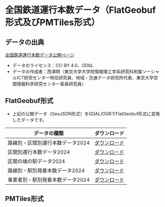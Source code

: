 # 全国鉄道運行本数データ（FlatGeobuf形式及びPMTiles形式）
## データの出典
[全国鉄道運行本数データ公開ページ](https://gtfs-gis.jp/railway_honsu/index.html)
- データのライセンス：CC-BY 4.0、ODbL
- データの作成者：西澤明（東京大学大学院情報理工学系研究科附属ソーシャルICT研究センター特任研究員、地域・交通データ研究所代表、東京大学空間情報科学研究センター客員研究員）

## FlatGeobuf形式
- 上記の公開データ（GeoJSON形式）をGDAL/OGRでFlatGeobuf形式に変換したデータです。

| データの種類 | ダウンロード |
| ---- | ---- |
| 路線別・区間別運行本数データ2024 | [ダウンロード](https://shi-works.github.io/gtfs-gis-railway-honsu-pmtiles/FlatGeobuf/unkohonsu2024_rosen_kukan.fgb) |
| 区間別運行本数データ2024 | [ダウンロード](https://shi-works.github.io/gtfs-gis-railway-honsu-pmtiles/FlatGeobuf/unkohonsu2024_kukan.fgb) |
| 区間の端の駅データ2024 | [ダウンロード](https://shi-works.github.io/gtfs-gis-railway-honsu-pmtiles/FlatGeobuf/unkohonsu2024_kukan_eki.fgb) |
| 路線別・駅別発着本数データ2024 | [ダウンロード](https://shi-works.github.io/gtfs-gis-railway-honsu-pmtiles/FlatGeobuf/unkohonsu2024_rosen_eki.fgb) |
| 事業者別・駅別発着本数データ2024 | [ダウンロード](https://shi-works.github.io/gtfs-gis-railway-honsu-pmtiles/FlatGeobuf/unkohonsu2024_eki.fgb) |

## PMTiles形式
